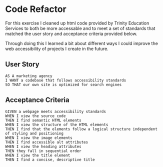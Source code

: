 # Code Refactor

For this exercise I cleaned up html code provided by Trinity Education Services to both be more accessable and to meet a set of standards that matched the user story and acceptance criteria provided below. 

Through doing this I learned a bit about different ways I could improve the web accessibility of projects I create in the future.

## User Story

```
AS A marketing agency
I WANT a codebase that follows accessibility standards
SO THAT our own site is optimized for search engines
```

## Acceptance Criteria

```
GIVEN a webpage meets accessibility standards
WHEN I view the source code
THEN I find semantic HTML elements
WHEN I view the structure of the HTML elements
THEN I find that the elements follow a logical structure independent of styling and positioning
WHEN I view the image elements
THEN I find accessible alt attributes
WHEN I view the heading attributes
THEN they fall in sequential order
WHEN I view the title element
THEN I find a concise, descriptive title
```
